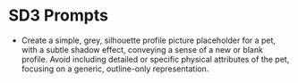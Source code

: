 #  SD3 Prompts

- Create a simple, grey, silhouette profile picture placeholder for a pet, with a subtle shadow effect, conveying a sense of a new or blank profile. Avoid including detailed or specific physical attributes of the pet, focusing on a generic, outline-only representation.
